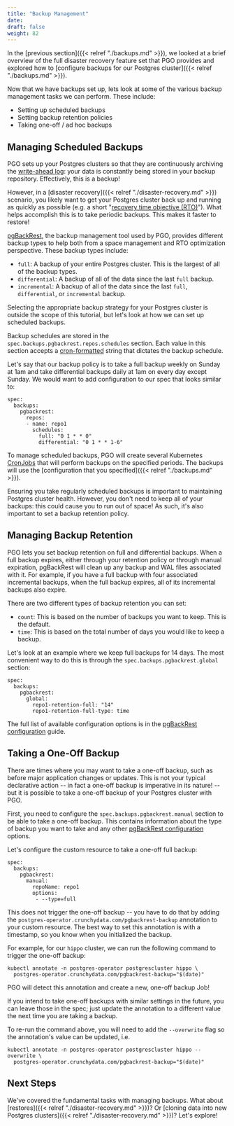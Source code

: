 ```yaml
---
title: "Backup Management"
date:
draft: false
weight: 82
---
```


In the [previous section]({{< relref "./backups.md" >}}), we looked at a brief overview of the full disaster recovery feature set that PGO provides and explored how to [configure backups for our Postgres cluster]({{< relref "./backups.md" >}}).

Now that we have backups set up, lets look at some of the various backup management tasks we can perform. These include:

- Setting up scheduled backups
- Setting backup retention policies
- Taking one-off / ad hoc backups

## Managing Scheduled Backups

PGO sets up your Postgres clusters so that they are continuously archiving the [write-ahead log](https://www.postgresql.org/docs/current/wal-intro.html):
your data is constantly being stored in your backup repository. Effectively, this is a backup!

However, in a [disaster recovery]({{< relref "./disaster-recovery.md" >}}) scenario, you likely want to get your Postgres cluster back up and running as quickly as possible (e.g. a short "[recovery time objective (RTO)](https://en.wikipedia.org/wiki/Disaster_recovery#Recovery_Time_Objective)"). What helps accomplish this is to take periodic backups. This makes it faster to restore!

[pgBackRest](https://pgbackrest.org/), the backup management tool used by PGO, provides different backup types to help both from a space management and RTO optimization perspective. These backup types include:

- `full`: A backup of your entire Postgres cluster. This is the largest of all of the backup types.
- `differential`: A backup of all of the data since the last `full` backup.
- `incremental`: A backup of all of the data since the last `full`, `differential`, or `incremental` backup.

Selecting the appropriate backup strategy for your Postgres cluster is outside the scope of this tutorial, but let's look at how we can set up scheduled backups.

Backup schedules are stored in the `spec.backups.pgbackrest.repos.schedules` section. Each value in this section
accepts a [cron-formatted](https://docs.k8s.io/concepts/workloads/controllers/cron-jobs/#cron-schedule-syntax) string
that dictates the backup schedule.

Let's say that our backup policy is to take a full backup weekly on Sunday at 1am and take differential backups daily at 1am on every day except Sunday.
We would want to add configuration to our spec that looks similar to:

```
spec:
  backups:
    pgbackrest:
      repos:
      - name: repo1
        schedules:
          full: "0 1 * * 0"
          differential: "0 1 * * 1-6"
```

To manage scheduled backups, PGO will create several Kubernetes [CronJobs](https://kubernetes.io/docs/concepts/workloads/controllers/cron-jobs/)
that will perform backups on the specified periods. The backups will use the [configuration that you specified]({{< relref "./backups.md" >}}).

Ensuring you take regularly scheduled backups is important to maintaining Postgres cluster health.
However, you don't need to keep all of your backups: this could cause you to run out of space!
As such, it's also important to set a backup retention policy.

## Managing Backup Retention

PGO lets you set backup retention on full and differential backups. When a full backup expires,
either through your retention policy or through manual expiration, pgBackRest will clean up any
backup and WAL files associated with it. For example, if you have a full backup with four associated
incremental backups, when the full backup expires, all of its incremental backups also expire.

There are two different types of backup retention you can set:

- `count`: This is based on the number of backups you want to keep. This is the default.
- `time`: This is based on the total number of days you would like to keep a backup.

Let's look at an example where we keep full backups for 14 days. The most convenient way to do this
is through the `spec.backups.pgbackrest.global` section:

```
spec:
  backups:
    pgbackrest:
      global:
        repo1-retention-full: "14"
        repo1-retention-full-type: time
```

The full list of available configuration options is in the [pgBackRest configuration](https://pgbackrest.org/configuration.html) guide.

## Taking a One-Off Backup

There are times where you may want to take a one-off backup, such as before major application changes
or updates. This is not your typical declarative action -- in fact a one-off backup is imperative
in its nature! -- but it is possible to take a one-off backup of your Postgres cluster with PGO.

First, you need to configure the `spec.backups.pgbackrest.manual` section to be able to take a one-off backup.
This contains information about the type of backup you want to take and any other [pgBackRest configuration](https://pgbackrest.org/configuration.html) options.

Let's configure the custom resource to take a one-off full backup:

```
spec:
  backups:
    pgbackrest:
      manual:
        repoName: repo1
        options:
         - --type=full
```

This does not trigger the one-off backup -- you have to do that by adding the
`postgres-operator.crunchydata.com/pgbackrest-backup` annotation to your custom resource.
The best way to set this annotation is with a timestamp, so you know when you initialized the backup.

For example, for our `hippo` cluster, we can run the following command to trigger the one-off backup:

```shell
kubectl annotate -n postgres-operator postgrescluster hippo \
  postgres-operator.crunchydata.com/pgbackrest-backup="$(date)"
```

PGO will detect this annotation and create a new, one-off backup Job!

If you intend to take one-off backups with similar settings in the future, you can leave those in the spec; just update the annotation to a different value the next time you are taking a backup.

To re-run the command above, you will need to add the `--overwrite` flag so the annotation's value can be updated, i.e.

```shell
kubectl annotate -n postgres-operator postgrescluster hippo --overwrite \
  postgres-operator.crunchydata.com/pgbackrest-backup="$(date)"
```

## Next Steps

We've covered the fundamental tasks with managing backups. What about [restores]({{< relref "./disaster-recovery.md" >}})? Or [cloning data into new Postgres clusters]({{< relref "./disaster-recovery.md" >}})? Let's explore!
